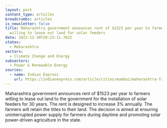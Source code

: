 ```yaml
---
layout: post
content_type: articles
breadcrumbs: articles
is_newsletter: false
title: Maharashtra government announces rent of $1523 per year to farmers
  willing to lease out land for solar feeders
date: 2023-12-30T20:23:11.762Z
states:
  - Maharashtra
sectors:
  - Climate Change and Energy
subsectors:
  - Power & Renewable Energy
sources:
  - name: Indian Express
    url: https://indianexpress.com/article/cities/mumbai/maharashtra-farmers-rent-land-leased-solar-power-8565352/
---
```

Maharashtra government announces rent of $1523 per year to farmers willing to lease out land to the government for the installation of solar feeders for 30 years. The rent is designed to increase 3% annually. The farmers will retain the titles to their land. The decision is aimed at ensuring uninterrupted power supply for farmers during daytime and promoting solar power-driven agriculture in the state.
